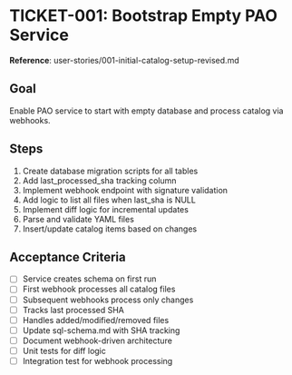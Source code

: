 # TICKET-001: Bootstrap Empty PAO Service

**Reference**: user-stories/001-initial-catalog-setup-revised.md

## Goal
Enable PAO service to start with empty database and process catalog via webhooks.

## Steps
1. Create database migration scripts for all tables
2. Add last_processed_sha tracking column
3. Implement webhook endpoint with signature validation
4. Add logic to list all files when last_sha is NULL
5. Implement diff logic for incremental updates
6. Parse and validate YAML files
7. Insert/update catalog items based on changes

## Acceptance Criteria
- [ ] Service creates schema on first run
- [ ] First webhook processes all catalog files
- [ ] Subsequent webhooks process only changes
- [ ] Tracks last processed SHA
- [ ] Handles added/modified/removed files
- [ ] Update sql-schema.md with SHA tracking
- [ ] Document webhook-driven architecture
- [ ] Unit tests for diff logic
- [ ] Integration test for webhook processing